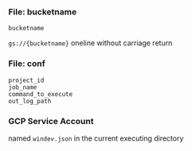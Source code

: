 ### File: bucketname

```shell
bucketname
```

`gs://{bucketname}` oneline without carriage return

### File: conf

```shell
project_id
job_name
command_to_execute
out_log_path
```

### GCP Service Account

named `windev.json` in the current executing directory
